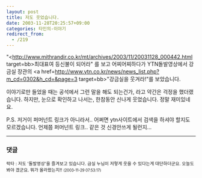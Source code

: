 ```yaml
---
layout: post
title: 저도 웃었습니다.
date: 2003-11-28T20:25:57+09:00
categories: 타인의-이야기
redirect_from:
  - /219
---
```


"<http://www.mithrandir.co.kr/mt/archives/2003/11/20031128_000442.html target=bb>최대표여 등신불이 되어라</a>" 를 보고 어찌어찌하다가 YTN돌발영상에서 강금실 장관의 <a href=http://www.ytn.co.kr/news/news_list.php?m_cd=0302&h_cd=&page=3 target=bb>"강금실을 웃겨라!"</a>를 보았습니다.

이야기로만 들었을 때는 공석에서 그런 말을 해도 되는건가, 라고 약간은 걱정을 했더랬습니다. 하지만, 눈으로 확인하고 나서는, 한참동안 신나게 웃었습니다. 정말 재미있네요.

P.S. 저거이 퍼머넌트 링크가 아니라서.. 어쩌면 ytn사이트에서 검색을 하셔야 할지도 모르겠습니다. 언제쯤 퍼머넌트 링크.. 같은 것 신경안쓰게 될런지...

* * *

### 댓글



<!--- cmt:477 --->
<!--- mail: --->
<!--- parent:0 --->

<small>락타 : 저도 '돌발영상'을 즐겨보고 있습니다. 금실 누님이 저렇게 웃을 수 있다는게 대단하더군요. 오늘도 봐야 겠군요. 뭐가 올라왔는지!! <small>(2003-11-29 07:53:17)</small></small>

